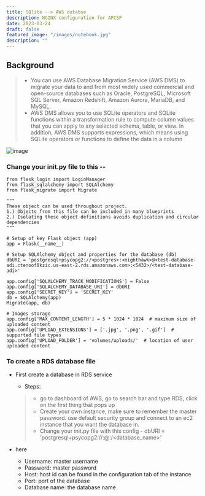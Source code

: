 ```yaml
---
title: SQlite --> AWS databse
description: NGINX configuration for APCSP
date: 2023-03-24
draft: false
featured_image: "/images/notebook.jpg"
description: ""
---
```


## Background

> - You can use AWS Database Migration Service (AWS DMS) to migrate your data to and from most widely used commercial and open-source databases such as Oracle, PostgreSQL, Microsoft SQL Server, Amazon Redshift, Amazon Aurora, MariaDB, and MySQL.
> - AWS DMS allows you to use SQLite operators and SQLite functions within a transformation rule to compute column values that you can apply to any selected schema, table, or view. In addition, AWS DMS supports expressions, which means using SQLite operators or functions to define the data in a column

![image](https://user-images.githubusercontent.com/108041389/227831084-10ab2eb9-bb51-42c4-bdab-4620ba315898.png)

### Change your init.py file to this --

``` from flask import Flask
from flask_login import LoginManager
from flask_sqlalchemy import SQLAlchemy
from flask_migrate import Migrate

"""
These object can be used throughout project.
1.) Objects from this file can be included in many blueprints
2.) Isolating these object definitions avoids duplication and circular dependencies
"""

# Setup of key Flask object (app)
app = Flask(__name__)

# Setup SQLAlchemy object and properties for the database (db)
dbURI = 'postgresql+psycopg2://<postgres>:<nighthawk>@<test-database-adi.ctenoof0kzic.us-east-2.rds.amazonaws.com>:<5432>/<test-database-adi>'

app.config['SQLALCHEMY_TRACK_MODIFICATIONS'] = False
app.config['SQLALCHEMY_DATABASE_URI'] = dbURI
app.config['SECRET_KEY'] = 'SECRET_KEY'
db = SQLAlchemy(app)
Migrate(app, db)

# Images storage
app.config['MAX_CONTENT_LENGTH'] = 5 * 1024 * 1024  # maximum size of uploaded content
app.config['UPLOAD_EXTENSIONS'] = ['.jpg', '.png', '.gif']  # supported file types
app.config['UPLOAD_FOLDER'] = 'volumes/uploads/'  # location of user uploaded content 
```

### To create a RDS database file 

- First create a database in RDS service
    - Steps:
    > - go to dashboard of AWS, go to search bar and type RDS, click on the first thing that pops up
    > - Create your own instance, make sure to remember the master password. use default security group and connect to an ec2 instance that you want the database in. 
    > - Change your init.py file with this config -
        dbURI = 'postgresql+psycopg2://<username>:<password>@<host>:<port>/<database_name>' 

- here 
    - Username: master username
    - Password: master password
    - Host: host id can be found in the configuration tab of the instance
    - Port: port of the database
    - Database name: the database name

